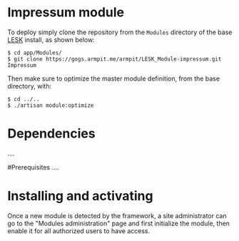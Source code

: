 # Impressum module

To deploy simply clone the repository from the ```Modules``` directory of the base [LESK](https://github.com/sroutier/laravel-enterprise-starter-kit) install, as shown below:
```
$ cd app/Modules/
$ git clone https://gogs.armpit.me/armpit/LESK_Module-impressum.git Impressum
```

Then make sure to optimize the master module definition, from the base directory, with:
```
$ cd ../..
$ ./artisan module:optimize
```

# Dependencies
....

#Prerequisites
....

# Installing and activating
Once a new module is detected by the framework, a site administrator can go to the "Modules administration" page and first
 initialize the module, then enable it for all authorized users to have access.
  
  
